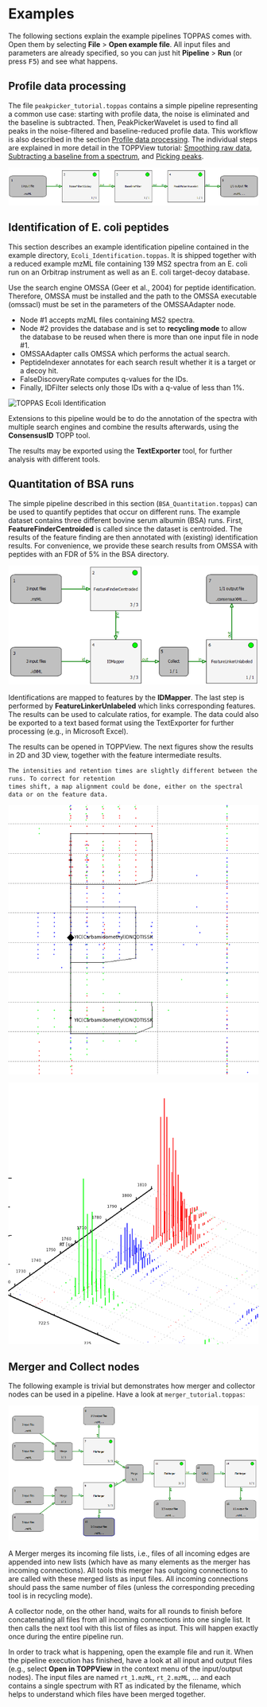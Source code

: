 Examples
========

The following sections explain the example pipelines TOPPAS comes with. Open them by selecting **File** > **Open example file**.
All input files and parameters are already specified, so you can just hit **Pipeline** > **Run** (or press <kbd>F5</kbd>) and see what happens.

## Profile data processing

The file `peakpicker_tutorial.toppas` contains  a simple pipeline representing a common use case: starting with profile
data, the noise is eliminated and the baseline is subtracted. Then, PeakPickerWavelet is used to find all peaks in the
noise-filtered and baseline-reduced profile data. This workflow is also described in the section
[Profile data processing](../TOPP/profile-data-processing.md). The individual steps are explained in more detail in the
TOPPView tutorial: [Smoothing raw data](../TOPP/smoothing-raw-data.md), [Subtracting a baseline from a spectrum](../TOPP/subtracting-a-baseline-from-a-spectrum.md), and [Picking peaks](../TOPP/picking-peaks.md).

![TOPPAS Example Profile Data Processing](../../images/tutorials/toppas/TOPPAS_example_profile_data_processing.png)

## Identification of E. coli peptides

This section describes an example identification pipeline contained in the example directory, `Ecoli_Identification.toppas`.
It is shipped together with a reduced example mzML file containing 139 MS2 spectra from an E. coli run on an Orbitrap
instrument as well as an E. coli target-decoy database.

Use the search engine OMSSA (Geer et al., 2004) for peptide identification. Therefore, OMSSA must be installed and the
path to the OMSSA executable (omssacl) must be set in the parameters of the OMSSAAdapter node.

- Node #1 accepts mzML files containing MS2 spectra.
- Node #2 provides the database and is set to **recycling mode** to allow the database to be reused when there is more
  than one input file in node #1.
- OMSSAAdapter calls OMSSA which performs the actual search.
- PeptideIndexer annotates for each search result whether it is a target or a decoy hit.
- FalseDiscoveryRate computes q-values for the IDs.
- Finally, IDFilter selects only those IDs with a q-value of less than 1%.

![TOPPAS Ecoli Identification](../../images/tutorials/toppas/TOPPAS_Ecoli_Identification.png)

Extensions to this pipeline would be to do the annotation of the spectra with multiple search engines and combine the
results afterwards, using the **ConsensusID** TOPP tool.

The results may be exported using the **TextExporter** tool, for further analysis with different tools.

## Quantitation of BSA runs

The simple pipeline described in this section (`BSA_Quantitation.toppas`) can be used to quantify peptides that occur
on different runs. The example dataset contains three different bovine serum albumin (BSA) runs. First, **FeatureFinderCentroided** is called since the dataset is centroided. The results of the feature finding are then annotated with (existing) identification results. For convenience, we provide these search results from OMSSA with peptides with an FDR of 5% in the BSA directory.

![TOPPAS BSA Quantitation](../../images/tutorials/toppas/TOPPAS_BSA_Quantitation.png)

Identifications are mapped to features by the **IDMapper**. The last step is performed by **FeatureLinkerUnlabeled** which links
corresponding features. The results can be used to calculate ratios, for example. The data could also be exported to a
text based format using the TextExporter for further processing (e.g., in Microsoft Excel).

The results can be opened in TOPPView. The next figures show the results in 2D and 3D view, together with the feature
intermediate results.

```{tip}
The intensities and retention times are slightly different between the runs. To correct for retention
times shift, a map alignment could be done, either on the spectral data or on the feature data.
```

![TOPPAS BSA Results 2D](../../images/tutorials/toppas/TOPPAS_BSA_results_2d.png)

![TOPPAS BSA Results 3D](../../images/tutorials/toppas/TOPPAS_BSA_results_3d.png)

## Merger and Collect nodes

The following example is trivial but demonstrates how merger and collector nodes can be used in a pipeline. Have a look
at `merger_tutorial.toppas`:

![TOPPAS Example Merger](../../images/tutorials/toppas/TOPPAS_example_merger.png)

A Merger merges its incoming file lists, i.e., files of all incoming edges are appended into new
lists (which have as many elements as the merger has incoming connections). All tools this merger has outgoing
connections to are called with these merged lists as input files. All incoming connections should pass the same number
of files (unless the corresponding preceding tool is in recycling mode).

A collector node, on the other hand, waits for all rounds to finish before concatenating all files from all incoming
connections into one single list. It then calls the next tool with this list of files as input. This will happen exactly
once during the entire pipeline run.

In order to track what is happening, open the example file and run it. When the pipeline execution has finished, have a
look at all input and output files (e.g., select **Open in TOPPView** in the context menu of the input/output nodes). The
input files are named `rt_1.mzML`, `rt_2.mzML`, ... and each contains a single spectrum with RT as indicated by the filename,
which helps to understand which files have been merged together.
